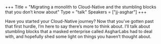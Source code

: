 +++
Title = "Migrating a monolith to Cloud-Native and the stumbling blocks that you don’t know about"
Type = "talk"
Speakers = ["jj-asghar"]
+++

Have you started your Cloud-Native journey? Now that you’ve gotten past that first hurdle, I’m here to say there’s more to think about. I’ll talk about stumbling blocks that a masked enterprise called AsgharLabs had to deal with, and hopefully shed some light on things you haven’t thought about.